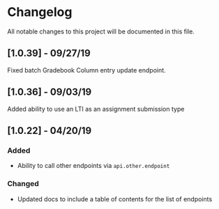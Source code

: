 # Changelog

All notable changes to this project will be documented in this file.

## [1.0.39] - 09/27/19

Fixed batch Gradebook Column entry update endpoint.

## [1.0.36] - 09/03/19

Added ability to use an LTI as an assignment submission type

## [1.0.22] - 04/20/19

### Added
- Ability to call other endpoints via `api.other.endpoint`

### Changed
- Updated docs to include a table of contents for the list of endpoints
